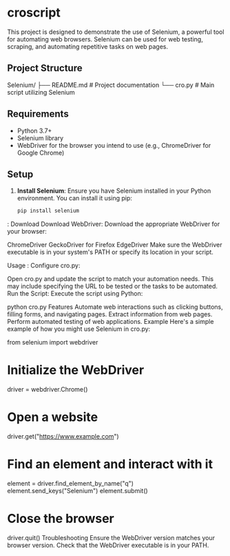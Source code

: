 # croscript
This project is designed to demonstrate the use of Selenium, a powerful tool for automating web browsers. Selenium can be used for web testing, scraping, and automating repetitive tasks on web pages.

## Project Structure

Selenium/ ├── README.md # Project documentation └── cro.py # Main script utilizing Selenium





## Requirements

- Python 3.7+
- Selenium library
- WebDriver for the browser you intend to use (e.g., ChromeDriver for Google Chrome)

## Setup

1. **Install Selenium**:
   Ensure you have Selenium installed in your Python environment. You can install it using pip:
   ```bash
   pip install selenium
: Download
Download WebDriver: Download the appropriate WebDriver for your browser:

ChromeDriver
GeckoDriver for Firefox
EdgeDriver
Make sure the WebDriver executable is in your system's PATH or specify its location in your script.

Usage
:
Configure cro.py:

Open cro.py and update the script to match your automation needs. This may include specifying the URL to be tested or the tasks to be automated.
Run the Script: Execute the script using Python:




python cro.py
Features
Automate web interactions such as clicking buttons, filling forms, and navigating pages.
Extract information from web pages.
Perform automated testing of web applications.
Example
Here's a simple example of how you might use Selenium in cro.py:




from selenium import webdriver

# Initialize the WebDriver
driver = webdriver.Chrome()

# Open a website
driver.get("https://www.example.com")

# Find an element and interact with it
element = driver.find_element_by_name("q")
element.send_keys("Selenium")
element.submit()

# Close the browser
driver.quit()
Troubleshooting
Ensure the WebDriver version matches your browser version.
Check that the WebDriver executable is in your PATH.